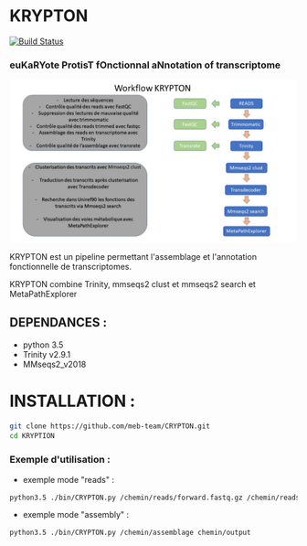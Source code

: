 # KRYPTON



[![Build Status](https://github.com/meb-team/CRYPTON.git)](https://github.com/meb-team/CRYPTON)

### euKaRYote ProtisT fOnctionnal aNnotation of transcriptome

![Workflow Krypton](https://github.com/meb-team/KRYPTON/blob/master/Diapo%20workflow%20Krypton.jpg)

KRYPTON est un pipeline permettant l'assemblage et l'annotation fonctionnelle de transcriptomes.

KRYPTON combine Trinity, mmseqs2 clust et mmseqs2 search et MetaPathExplorer

## DEPENDANCES :

  - python 3.5
  - Trinity v2.9.1
  - MMseqs2_v2018

# INSTALLATION :

```sh
git clone https://github.com/meb-team/CRYPTON.git
cd KRYPTION
```

### Exemple d'utilisation :

 - exemple mode "reads" :

```sh
python3.5 ./bin/CRYPTON.py /chemin/reads/forward.fastq.gz /chemin/reads/reverse.fastq.gz /chemin/output
```
- exemple mode "assembly" : 
```sh
python3.5 ./bin/CRYPTON.py /chemin/assemblage chemin/output
```



